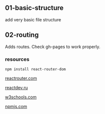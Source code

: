 ## 01-basic-structure

add very basic file structure

## 02-routing

Adds routes. Check gh-pages to work properly.

### resources

```
npm install react-router-dom
```

[reactrouter.com](https://reactrouter.com/en/main/routers/picking-a-router)

[reactdev.ru](https://reactdev.ru/libs/react-router/)

[w3schools.com](https://www.w3schools.com/react/react_router.asp)

[npmjs.com](https://www.npmjs.com/package/react-router-dom?activeTab=readme)
